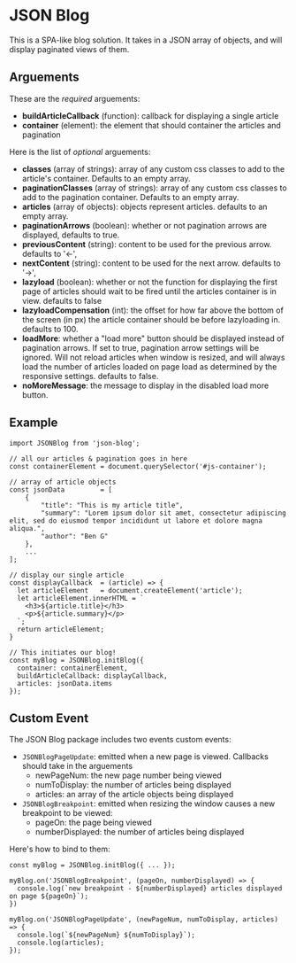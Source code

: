 # JSON Blog

This is a SPA-like blog solution. It takes in a JSON array of objects, and will display paginated views of them.

## Arguements

These are the *required* arguements:

* **buildArticleCallback** (function): callback for displaying a single article
* **container** (element): the element that should container the articles and pagination

Here is the list of *optional* arguements:

* **classes** (array of strings): array of any custom css classes to add to the article's container. Defaults to an empty array.
* **paginationClasses** (array of strings): array of any custom css classes to add to the pagination container. Defaults to an empty array.
* **articles** (array of objects): objects represent articles. defaults to an empty array.
* **paginationArrows** (boolean): whether or not pagination arrows are displayed, defaults to true.
* **previousContent** (string): content to be used for the previous arrow. defaults to '&#8592;',
* **nextContent** (string): content to be used for the next arrow. defaults to '&#8594;',
* **lazyload** (boolean): whether or not the function for displaying the first page of articles should wait to be fired until the articles container is in view. defaults to false
* **lazyloadCompensation** (int): the offset for how far above the bottom of the screen (in px) the article container should be before lazyloading in. defaults to 100.
* **loadMore**: whether a "load more" button should be displayed instead of pagination arrows. If set to true, pagination arrow settings will be ignored. Will not reload articles when window is resized, and will always load the number of articles loaded on page load as determined by the responsive settings. defaults to false.
* **noMoreMessage**: the message to display in the disabled load more button.

## Example

```
import JSONBlog from 'json-blog';

// all our articles & pagination goes in here
const containerElement = document.querySelector('#js-container');

// array of article objects
const jsonData         = [
	{
		"title": "This is my article title",
		"summary": "Lorem ipsum dolor sit amet, consectetur adipiscing elit, sed do eiusmod tempor incididunt ut labore et dolore magna aliqua.",
		"author": "Ben G"
	},
	...
];

// display our single article
const displayCallback  = (article) => {
  let articleElement   = document.createElement('article');
  let articleElement.innerHTML = `
  	<h3>${article.title}</h3>
  	<p>${article.summary}</p>
  `;
  return articleElement;
}

// This initiates our blog!
const myBlog = JSONBlog.initBlog({
  container: containerElement,
  buildArticleCallback: displayCallback,
  articles: jsonData.items
});
```

## Custom Event

The JSON Blog package includes two events custom events:

* `JSONBlogPageUpdate`: emitted when a new page is viewed. Callbacks should take in the arguements
  * newPageNum: the new page number being viewed
  * numToDisplay: the number of articles being displayed
  * articles: an array of the article objects being displayed
* `JSONBlogBreakpoint`: emitted when resizing the window causes a new breakpoint to be viewed:
  * pageOn: the page being viewed
  * numberDisplayed: the number of articles being displayed

Here's how to bind to them:

```
const myBlog = JSONBlog.initBlog({ ... });

myBlog.on('JSONBlogBreakpoint', (pageOn, numberDisplayed) => {
  console.log(`new breakpoint - ${numberDisplayed} articles displayed on page ${pageOn}`);
})

myBlog.on('JSONBlogPageUpdate', (newPageNum, numToDisplay, articles) => {
  console.log(`${newPageNum} ${numToDisplay}`);
  console.log(articles);
});
```
